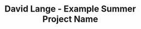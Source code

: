 ---
layout: fellow
pagetype: trainee
permalink: /trainees/DavidLange.html
name: David Lange
title: David Lange - Example Summer Project Name
active: true
dates:
  start: 2023-05-01
  end: 2023-09-01
photo: /assets/images/team/David-Lange.png
institution: Princeton University
website:
e-mail: david.lange@princeton.edu
project_title: Example Summer Project Name
project_goal: >
  Develop cool stuff
mentors:
- David Lange (Princeton University)
proposal: /assets/pdf/DavidLange.pdf
presentations:
github-username:
linkedin-profile: 
current_status: >
---